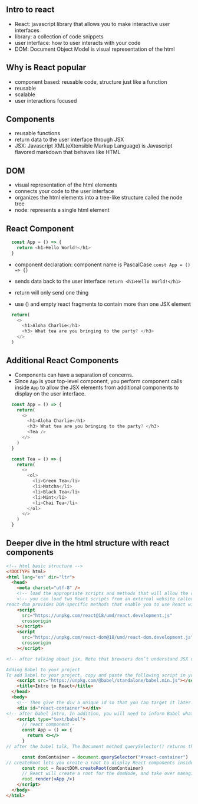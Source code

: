 ## Intro to react
- React: javascript library that allows you to make interactive user interfaces
- library: a collection of code snippets
- user interface: how to user interacts with your code
- DOM: Document Object Model is visual representation of the html

## Why is React popular
- component based: reusable code, structure just like a function
- reusable
- scalable
- user interactions focused

## Components
- reusable functions
- return data to the user interface through JSX
- JSX: Javascript XML(eXtensible Markup Language) is Javascript flavored markdown that behaves like HTML 

## DOM
- visual representation of the html elements
- connects your code to the user interface
- organizes the html elements into a tree-like structure called the node tree
- node: represents a single html element

## React Component
```js
  const App = () => {
    return <h1>Hello World!</h1>
  }
```
- component declaration: component name is PascalCase
`const App = () => {}`

- sends data back to the user interface
`return <h1>Hello World!</h1>`

- return will only send one thing
- use () and empty react fragments to contain more than one JSX element
```js
  return(
    <>
      <h1>Aloha Charlie</h1>
      <h3> What tea are you bringing to the party? </h3>
    </>
  ) 
```

## Additional React Components
- Components can have a separation of concerns.
- Since `App` is your top-level component, you perform component calls inside `App` to allow the JSX elements from additional components to display on the user interface.
```js
  const App = () => {
    return(
      <>
        <h1>Aloha Charlie</h1>
        <h3> What tea are you bringing to the party? </h3>
        <Tea />
      </>
    ) 
  }

  const Tea = () => {
    return(
      <>
        <ol>
          <li>Green Tea</li>
          <li>Matcha</li>
          <li>Black Tea</li>
          <li>Mint</li>
          <li>Chai Tea</li>
        </ol>
      </>
    )
  }
```


## Deeper dive in the html structure with react components
```html
<!-- html basic structure -->
<!DOCTYPE html>
<html lang="en" dir="ltr">
  <head>
    <meta charset="utf-8" />
    <!-- load the appropriate scripts and methods that will allow the react application to work on this html file only discuss if there are questions, I can post more in depth descriptions on slack -->
    <!-- you can load two React scripts from an external website called unpkg.com: react is the core React library.
react-dom provides DOM-specific methods that enable you to use React with the DOM. -->
    <script
      src="https://unpkg.com/react@18/umd/react.development.js"
      crossorigin
    ></script>
    <script
      src="https://unpkg.com/react-dom@18/umd/react-dom.development.js"
      crossorigin
    ></script>

<!-- after talking about jsx, Note that browsers don’t understand JSX out of the box, so you’ll need a JavaScript compiler, such as a Babel, to transform your JSX code into regular JavaScript.

Adding Babel to your project
To add Babel to your project, copy and paste the following script in your index.html file: -->
    <script src="https://unpkg.com/@babel/standalone/babel.min.js"></script>
    <title>Intro to React</title>
  </head>
  <body>
    <!-- Then give the div a unique id so that you can target it later. -->
    <div id="react-container"></div>
<!-- after babel intro, In addition, you will need to inform Babel what code to transform by changing the script type to type=text/jsx. -->
    <script type="text/babel">
      // react component - 
      const App = () => {
        return <></>
      }
// after the babel talk, The Document method querySelector() returns the first Element within the document that matches the specified selector, or group of selectors. 

      const domContainer = document.querySelector("#react-container")
// createRoot lets you create a root to display React components inside a browser DOM node.
      const root = ReactDOM.createRoot(domContainer)
      // React will create a root for the domNode, and take over managing the DOM inside it. After you’ve created a root, you need to call root.render to display a React component inside of it:
      root.render(<App />)
    </script>
  </body>
</html>
```
